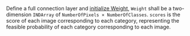 ﻿Define a full connection layer and [initialize Weight](https://github.com/ThoughtWorksInc/DeepLearning.scala/wiki/Getting-Started#231--weight-intialization), `Weight` shall be a two-dimension `INDArray` of `NumberOfPixels × NumberOfClasses`. `scores` is the score of each image corresponding to each category, representing the feasible probability of each category corresponding to each image.